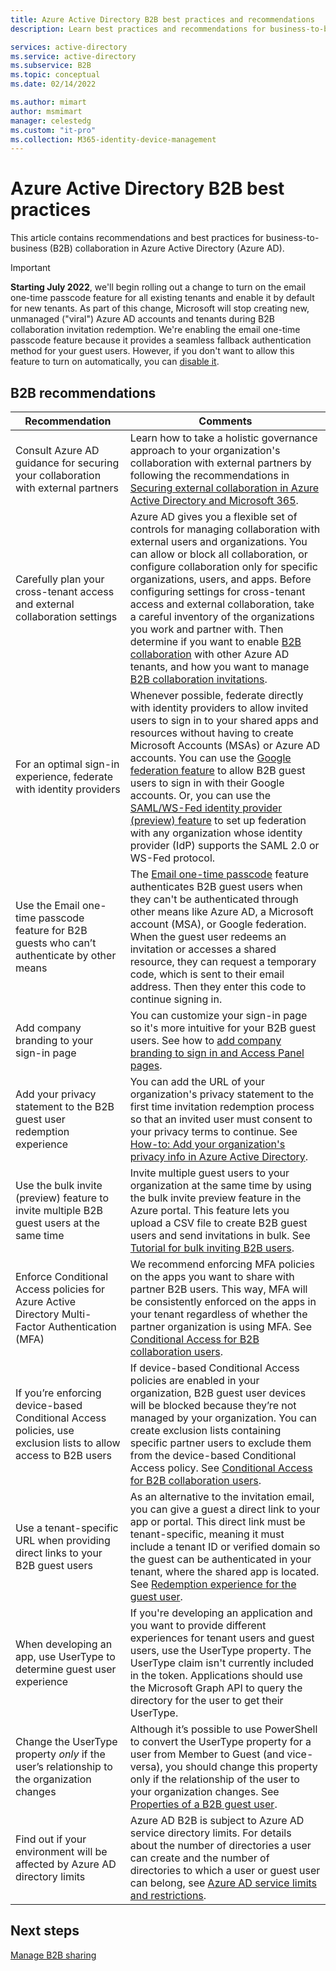 ```yaml
---
title: Azure Active Directory B2B best practices and recommendations
description: Learn best practices and recommendations for business-to-business (B2B) guest user access in Azure Active Directory.

services: active-directory
ms.service: active-directory
ms.subservice: B2B
ms.topic: conceptual
ms.date: 02/14/2022

ms.author: mimart
author: msmimart
manager: celestedg
ms.custom: "it-pro"
ms.collection: M365-identity-device-management
---
```


# Azure Active Directory B2B best practices
This article contains recommendations and best practices for business-to-business (B2B) collaboration in Azure Active Directory (Azure AD).

> [!IMPORTANT]
> **Starting July 2022**, we'll begin rolling out a change to turn on the email one-time passcode feature for all existing tenants and enable it by default for new tenants. As part of this change, Microsoft will stop creating new, unmanaged ("viral") Azure AD accounts and tenants during B2B collaboration invitation redemption. We're enabling the email one-time passcode feature because it provides a seamless fallback authentication method for your guest users. However, if you don't want to allow this feature to turn on automatically, you can [disable it](one-time-passcode.md#disable-email-one-time-passcode).

## B2B recommendations

| Recommendation | Comments |
| --- | --- |
| Consult Azure AD guidance for securing your collaboration with external partners | Learn how to take a holistic governance approach to your organization's collaboration with external partners by following the recommendations in [Securing external collaboration in Azure Active Directory and Microsoft 365](../fundamentals/secure-external-access-resources.md). |
| Carefully plan your cross-tenant access and external collaboration settings  | Azure AD gives you a flexible set of controls for managing collaboration with external users and organizations. You can allow or block all collaboration, or configure collaboration only for specific organizations, users, and apps. Before configuring settings for cross-tenant access and external collaboration, take a careful inventory of the organizations you work and partner with. Then determine if you want to enable [B2B collaboration](what-is-b2b.md) with other Azure AD tenants, and how you want to manage [B2B collaboration invitations](external-collaboration-settings-configure.md). |
| For an optimal sign-in experience, federate with identity providers | Whenever possible, federate directly with identity providers to allow invited users to sign in to your shared apps and resources without having to create Microsoft Accounts (MSAs) or Azure AD accounts. You can use the [Google federation feature](google-federation.md) to allow B2B guest users to sign in with their Google accounts. Or, you can use the [SAML/WS-Fed identity provider (preview) feature](direct-federation.md) to set up federation with any organization whose identity provider (IdP) supports the SAML 2.0 or WS-Fed protocol. |
| Use the Email one-time passcode  feature for B2B guests who can’t authenticate by other means | The [Email one-time passcode](one-time-passcode.md) feature authenticates B2B guest users when they can't be authenticated through other means like Azure AD, a Microsoft account (MSA), or Google federation. When the guest user redeems an invitation or accesses a shared resource, they can request a temporary code, which is sent to their email address. Then they enter this code to continue signing in. |
| Add company branding to your sign-in page | You can customize your sign-in page so it's more intuitive for your B2B guest users. See how to [add company branding to sign in and Access Panel pages](../fundamentals/customize-branding.md). |
| Add your privacy statement to the B2B guest user redemption experience | You can add the URL of your organization's privacy statement to the first time invitation redemption process so that an invited user must consent to your privacy terms to continue. See [How-to: Add your organization's privacy info in Azure Active Directory](../fundamentals/active-directory-properties-area.md). |
| Use the bulk invite (preview) feature to invite multiple B2B guest users at the same time | Invite multiple guest users to your organization at the same time by using the bulk invite preview feature in the Azure portal. This feature lets you upload a CSV file to create B2B guest users and send invitations in bulk. See [Tutorial for bulk inviting B2B users](tutorial-bulk-invite.md). |
| Enforce Conditional Access policies for Azure Active Directory Multi-Factor Authentication (MFA) | We recommend enforcing MFA policies on the apps you want to share with partner B2B users. This way, MFA will be consistently enforced on the apps in your tenant regardless of whether the partner organization is using MFA. See [Conditional Access for B2B collaboration users](authentication-conditional-access.md). |
| If you’re enforcing device-based Conditional Access policies, use exclusion lists to allow access to B2B users | If device-based Conditional Access policies are enabled in your organization, B2B guest user devices will be blocked because they’re not managed by your organization. You can create exclusion lists containing specific partner users to exclude them from the device-based Conditional Access policy. See [Conditional Access for B2B collaboration users](authentication-conditional-access.md). |
| Use a tenant-specific URL when providing direct links to your B2B guest users | As an alternative to the invitation email, you can give a guest a direct link to your app or portal. This direct link must be tenant-specific, meaning it must include a tenant ID or verified domain so the guest can be authenticated in your tenant, where the shared app is located. See [Redemption experience for the guest user](redemption-experience.md). |
| When developing an app, use UserType to determine guest user experience  | If you're developing an application and you want to provide different experiences for tenant users and guest users, use the UserType property. The UserType claim isn't currently included in the token. Applications should use the Microsoft Graph API to query the directory for the user to get their UserType. |
| Change the UserType property *only* if the user’s relationship to the organization changes | Although it’s possible to use PowerShell to convert the UserType property for a user from Member to Guest (and vice-versa), you should change this property only if the relationship of the user to your organization changes. See [Properties of a B2B guest user](user-properties.md).|
| Find out if your environment will be affected by Azure AD directory limits  | Azure AD B2B is subject to Azure AD service directory limits. For details about the number of directories a user can create and the number of directories to which a user or guest user can belong, see [Azure AD service limits and restrictions](../enterprise-users/directory-service-limits-restrictions.md).|

## Next steps

[Manage B2B sharing](external-collaboration-settings-configure.md)